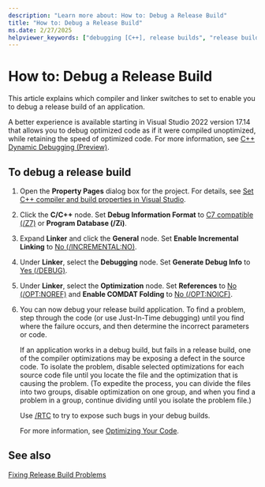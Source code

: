 ```yaml
---
description: "Learn more about: How to: Debug a Release Build"
title: "How to: Debug a Release Build"
ms.date: 2/27/2025
helpviewer_keywords: ["debugging [C++], release builds", "release builds, debugging"]
---
```

# How to: Debug a Release Build

This article explains which compiler and linker switches to set to enable you to debug a release build of an application.

A better experience is available starting in Visual Studio 2022 version 17.14 that allows you to debug optimized code as if it were compiled unoptimized, while retaining the speed of optimized code. For more information, see [C++ Dynamic Debugging (Preview)](/visualstudio/debugger/dynamic-deopt.md).

## To debug a release build

1. Open the **Property Pages** dialog box for the project. For details, see [Set C++ compiler and build properties in Visual Studio](working-with-project-properties.md).
1. Click the **C/C++** node. Set **Debug Information Format** to [C7 compatible (/Z7)](reference/z7-zi-zi-debug-information-format.md) or **Program Database (/Zi)**.
1. Expand **Linker** and click the **General** node. Set **Enable Incremental Linking** to [No (/INCREMENTAL:NO)](reference/incremental-link-incrementally.md).
1. Under **Linker**, select the **Debugging** node. Set **Generate Debug Info** to [Yes (/DEBUG)](reference/debug-generate-debug-info.md).
1. Under **Linker**, select the **Optimization** node. Set **References** to [No (/OPT:NOREF)](reference/opt-optimizations.md) and **Enable COMDAT Folding** to [No (/OPT:NOICF)](reference/opt-optimizations.md).
1. You can now debug your release build application. To find a problem, step through the code (or use Just-In-Time debugging) until you find where the failure occurs, and then determine the incorrect parameters or code.

   If an application works in a debug build, but fails in a release build, one of the compiler optimizations may be exposing a defect in the source code. To isolate the problem, disable selected optimizations for each source code file until you locate the file and the optimization that is causing the problem. (To expedite the process, you can divide the files into two groups, disable optimization on one group, and when you find a problem in a group, continue dividing until you isolate the problem file.)

   Use [/RTC](reference/rtc-run-time-error-checks.md) to try to expose such bugs in your debug builds.

   For more information, see [Optimizing Your Code](optimizing-your-code.md).

## See also

[Fixing Release Build Problems](fixing-release-build-problems.md)
